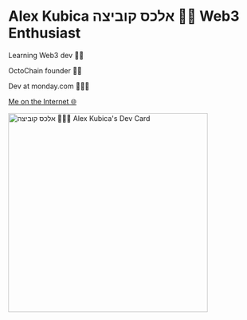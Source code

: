 # Alex Kubica אלכס קוביצה 🐙🔗 Web3 Enthusiast

Learning Web3 dev 🧱🚀

OctoChain founder 🐙🔗

Dev at monday.com 👨🏻‍💻

[Me on the Internet 🌐](https://linktr.ee/alexkubica)

<a href="https://app.daily.dev/alexkubica_eth"><img src="https://api.daily.dev/devcards/d14201205e9e4ea0a408872046350f4a.png?r=rtd" width="400" alt="אלכס קוביצה 👨🏻‍💻 Alex Kubica's Dev Card"/></a>
